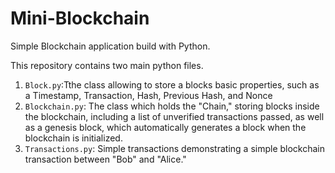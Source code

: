 # Mini-Blockchain
Simple Blockchain application build with Python.

This repository contains two main python files.
1. ```Block.py```:Tthe class allowing to store a blocks basic properties, such as a Timestamp, Transaction, Hash, Previous Hash, and Nonce 
2. ```Blockchain.py```: The class which holds the "Chain," storing blocks inside the blockchain, including a list of unverified transactions passed, as well as a genesis block, which automatically generates a block when the blockchain is initialized. 
3. ```Transactions.py```: Simple transactions demonstrating a simple blockchain transaction between "Bob" and "Alice." 
